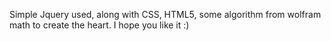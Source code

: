 Simple Jquery used, along with CSS, HTML5, some algorithm from wolfram math to create the heart. I hope you like it :)
